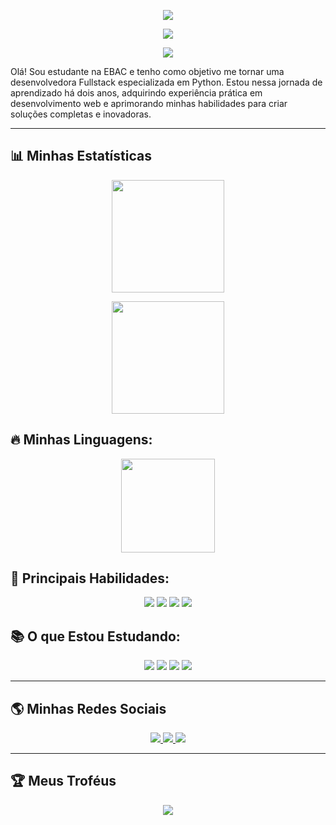 <p align="center">
  <img src="https://readme-typing-svg.herokuapp.com?font=Fira+Code&size=35&duration=5000&pause=1000&color=FF00FF&center=true&vCenter=true&width=900&lines=Olá!+Eu+sou+a+Suellen+Santana!">
</p>

<p align="center">
  <img src="https://readme-typing-svg.herokuapp.com?font=Fira+Code&size=30&duration=5000&pause=1000&color=FF00FF&center=true&vCenter=true&width=1200&lines=🔭+Formada+em+Desenvolvimento+de+Sistemas+e+Gestão+de+TI">
</p>

<p align="center">
  <img src="https://readme-typing-svg.herokuapp.com?font=Fira+Code&size=30&duration=5000&pause=1000&color=FF00FF&center=true&vCenter=true&width=1200&lines=🔭+Futura+fullstack+Python">
</p>




Olá! Sou estudante na EBAC e tenho como objetivo me tornar uma desenvolvedora Fullstack especializada em Python. Estou nessa jornada de aprendizado há dois anos, adquirindo experiência prática em desenvolvimento web e aprimorando minhas habilidades para criar soluções completas e inovadoras.



---

## 📊 Minhas Estatísticas  

<p align="center">
  <img height="180em" src="https://github-readme-stats.vercel.app/api?username=SuellenSantana18&show_icons=true&theme=radical&include_all_commits=true&count_private=true"/>
</p>

<p align="center">
  <img height="180em" src="https://github-readme-streak-stats.herokuapp.com/?user=SuellenSantana18&theme=radical"/>
</p>

## 🔥 Minhas Linguagens:

<p align="center">
  <img height="150em" src="https://github-readme-stats.vercel.app/api/top-langs/?username=SuellenSantana18&layout=compact&langs_count=6&theme=radical"/>
</p>


## 🚀 Principais Habilidades:

<p align="center">
  <img src="https://img.shields.io/badge/JavaScript-323330?style=for-the-badge&logo=javascript&logoColor=F7DF1E"/>
  <img src="https://img.shields.io/badge/jQuery-0769AD?style=for-the-badge&logo=jquery&logoColor=white"/>
  <img src="https://img.shields.io/badge/CSS3-1572B6?style=for-the-badge&logo=css3&logoColor=white"/>
  <img src="https://img.shields.io/badge/Bootstrap-563D7C?style=for-the-badge&logo=bootstrap&logoColor=white"/>
</p>

## 📚 O que Estou Estudando:

<p align="center">
  <img src="https://img.shields.io/badge/Python-3776AB?style=for-the-badge&logo=python&logoColor=white"/>
  <img src="https://img.shields.io/badge/PHP-777BB4?style=for-the-badge&logo=php&logoColor=white"/>
  <img src="https://img.shields.io/badge/SQL-4479A1?style=for-the-badge&logo=sql&logoColor=white"/>
  <img src="https://img.shields.io/badge/React-61DAFB?style=for-the-badge&logo=react&logoColor=black"/>
</p>

---

## 🌎 Minhas Redes Sociais  

<p align="center">
  <a href="https://github.com/SuellenSantana18">
    <img src="https://img.shields.io/badge/GitHub-171515?style=for-the-badge&logo=github&logoColor=white"/>
  </a>
<a href="https://www.linkedin.com/in/suellen-santana-/">
  <img src="https://img.shields.io/badge/LinkedIn-0077B5?style=for-the-badge&logo=linkedin&logoColor=white"/>
</a>
<a href="mailto:suellensantanadailva18@gmail.com">
  <img src="https://img.shields.io/badge/Gmail-D14836?style=for-the-badge&logo=gmail&logoColor=white"/>
</a>


---

## 🏆 Meus Troféus  

<p align="center">
  <img src="https://github-profile-trophy.vercel.app/?username=SuellenSantana18&theme=tokyonight&margin-w=10&row=1&column=6"/>
</p>
